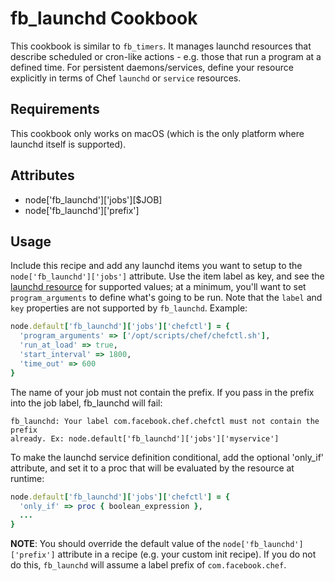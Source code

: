fb_launchd Cookbook
=========================
This cookbook is similar to `fb_timers`. It manages launchd resources that
describe scheduled or cron-like actions - e.g. those that run a program at a
defined time. For persistent daemons/services, define your resource explicitly
in terms of Chef `launchd` or `service` resources.

Requirements
------------
This cookbook only works on macOS (which is the only platform where launchd
itself is supported).

Attributes
----------
* node['fb_launchd']['jobs'][$JOB]
* node['fb_launchd']['prefix']

Usage
-----
Include this recipe and add any launchd items you want to setup to the
`node['fb_launchd']['jobs']` attribute. Use the item label as key, and see
the [launchd resource](https://docs.chef.io/resource_launchd.html) for supported
values; at a minimum, you'll want to set `program_arguments` to define what's
going to be run. Note that the `label` and `key` properties are not supported by
`fb_launchd`. Example:

```ruby
node.default['fb_launchd']['jobs']['chefctl'] = {
  'program_arguments' => ['/opt/scripts/chef/chefctl.sh'],
  'run_at_load' => true,
  'start_interval' => 1800,
  'time_out' => 600
}
```

The name of your job must not contain the prefix. If you pass in the prefix into
the job label, fb_launchd will fail:

```
fb_launchd: Your label com.facebook.chef.chefctl must not contain the prefix
already. Ex: node.default['fb_launchd']['jobs']['myservice']
```

To make the launchd service definition conditional, add the optional 'only_if'
attribute, and set it to a proc that will be evaluated by the resource at
runtime:

```ruby
node.default['fb_launchd']['jobs']['chefctl'] = {
  'only_if' => proc { boolean_expression },
  ...
}
```

**NOTE**: You should override the default value of the
`node['fb_launchd']['prefix']` attribute in a recipe (e.g. your custom init
recipe). If you do not do this, `fb_launchd` will assume a label prefix of
`com.facebook.chef`.
